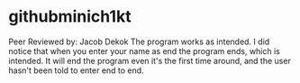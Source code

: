 # githubminich1kt


Peer Reviewed by: Jacob Dekok
The program works as intended.
I did notice that when you enter your name as end the program ends,
which is intended. It will end the program even it's the first time
around, and the user hasn't been told to enter end to end.